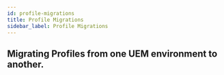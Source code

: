 ```yaml
---
id: profile-migrations
title: Profile Migrations
sidebar_label: Profile Migrations
---
```


## Migrating Profiles from one UEM environment to another.